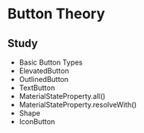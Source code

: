 # Button Theory

## Study
- Basic Button Types
- ElevatedButton
- OutlinedButton
- TextButton
- MaterialStateProperty.all()
- MaterialStateProperty.resolveWith()
- Shape
- IconButton